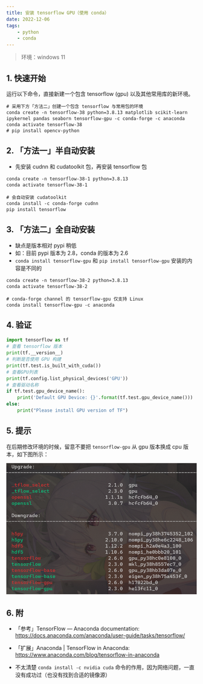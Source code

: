 ```yaml
---
title: 安装 tensorflow GPU（使用 conda）
date: 2022-12-06
tags:
    - python
    - conda
---
```


> 环境：windows 11

## 1. 快速开始

运行以下命令，直接新建一个包含 tensorflow (gpu) 以及其他常用库的新环境。

```shell
# 采用下方「方法二」创建一个包含 tensorflow 与常用包的环境
conda create -n tensorflow-38 python=3.8.13 matplotlib scikit-learn ipykernel pandas seaborn tensorflow-gpu -c conda-forge -c anaconda
conda activate tensorflow-38
# pip install opencv-python
```

## 2. 「方法一」半自动安装

- 先安装 cudnn 和 cudatoolkit 包，再安装 tensorflow 包

```shell
conda create -n tensorflow-38-1 python=3.8.13
conda activate tensorflow-38-1

# 会自动安装 cudatoolkit
conda install -c conda-forge cudnn
pip install tensorflow
```

## 3. 「方法二」全自动安装

- 缺点是版本相对 pypi 稍低
- 如：目前 pypi 版本为 2.8，conda 的版本为 2.6
- `conda install tensorflow-gpu` 和 `pip install tensorflow-gpu` 安装的内容是不同的

```shell
conda create -n tensorflow-38-2 python=3.8.13
conda activate tensorflow-38-2

# conda-forge channel 的 tensorflow-gpu 仅支持 Linux
conda install tensorflow-gpu -c anaconda
```

## 4. 验证

```python
import tensorflow as tf
# 查看 tensorflow 版本
print(tf.__version__)
# 判断是否使用 GPU 构建
print(tf.test.is_built_with_cuda())
# 查看GPU列表
print(tf.config.list_physical_devices('GPU'))
# 查看驱动名称
if tf.test.gpu_device_name():
    print('Default GPU Device: {}'.format(tf.test.gpu_device_name()))
else:
    print("Please install GPU version of TF")
```

## 5. 提示

在后期修改环境的时候，留意不要把 `tensorflow-gpu` 从 gpu 版本换成 cpu 版本，如下图所示：

![tensorflow 降级](https://raw.githubusercontent.com/cc01cc/zeorep/main/pic/202211102218460.png)

## 6. 附

- 「参考」TensorFlow — Anaconda documentation: <https://docs.anaconda.com/anaconda/user-guide/tasks/tensorflow/>
- 「扩展」Anaconda | TensorFlow in Anaconda: <https://www.anaconda.com/blog/tensorflow-in-anaconda>

- 不太清楚 `conda install -c nvidia cuda` 命令的作用，因为网络问题，一直没有成功过（也没有找到合适的镜像源）
